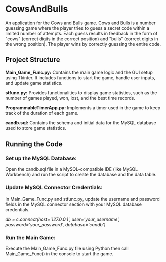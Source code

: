 # CowsAndBulls
An application for the Cows and Bulls game. Cows and Bulls is a number guessing game where the player tries to guess a secret code within a limited number of attempts. Each guess results in feedback in the form of "cows" (correct digits in the correct position) and "bulls" (correct digits in the wrong position). The player wins by correctly guessing the entire code.

## Project Structure
**Main_Game_Func.py:** Contains the main game logic and the GUI setup using Tkinter. It includes functions to start the game, handle user inputs, and update game statistics.

**stfunc.py:** Provides functionalities to display game statistics, such as the number of games played, won, lost, and the best time records.

**ProgrammableTimerApp.py:** Implements a timer used in the game to keep track of the duration of each game.

**candb.sql:** Contains the schema and initial data for the MySQL database used to store game statistics.

## Running the Code
### Set up the MySQL Database:

Open the candb.sql file in a MySQL-compatible IDE (like MySQL Workbench) and run the script to create the database and the data table.
### Update MySQL Connector Credentials:

In Main_Game_Func.py and stfunc.py, update the username and password fields in the MySQL connector section with your MySQL database credentials.

_db = c.connect(host='127.0.0.1', user='your_username', password='your_password', database='candb')_
### Run the Main Game:

Execute the Main_Game_Func.py file using Python then call Main_Game_Func() in the console to start the game.

